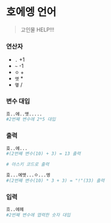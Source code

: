 # 호에엥 언어

> 고인물 HELP!!!

### 연산자

* `.` +1
* `~` -1
* `ㅇ` +
* `엣` *
* `엫` /

### 변수 대입
```python
흐..에..엣.....
#2번째 변수에 2*5 대입
```

### 출력
```python
호..에...
#(2번째 변수(10) + 3) = 13 출력 
```

```python
# 아스키 코드로 출력

호...에엣...ㅇ...엥
#(2번째 변수(10) * 3 + 3) = "!"(33) 출력 
```

### 입력
```python
흐..에헤
#2번째 변수에 엽력한 숫자 대입
```
